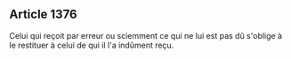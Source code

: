 Article 1376
----
Celui qui reçoit par erreur ou sciemment ce qui ne lui est pas dû s'oblige à le
restituer à celui de qui il l'a indûment reçu.
